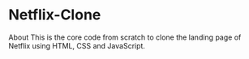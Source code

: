 # Netflix-Clone
About This is the core code from scratch to clone the landing page of Netflix using HTML, CSS and JavaScript.

